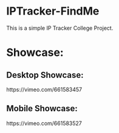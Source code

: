 # IPTracker-FindMe

This is a simple IP Tracker College Project.<br>

<h1>Showcase:</h1>

<h2>Desktop Showcase:</h2>
https://vimeo.com/661583457

<h2>Mobile Showcase:</h2>
https://vimeo.com/661583527
